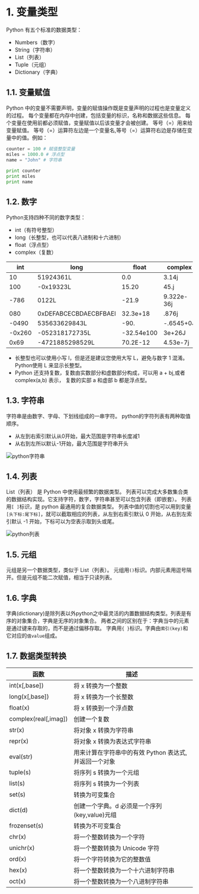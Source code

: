 # 1. 变量类型
Python 有五个标准的数据类型：
- Numbers（数字）
- String（字符串）
- List（列表）
- Tuple（元组）
- Dictionary（字典）

## 1.1. 变量赋值
Python 中的变量不需要声明，变量的赋值操作既是变量声明的过程也是变量定义的过程。
每个变量都在内存中创建，包括变量的标识，名称和数据这些信息。
每个变量在使用前都必须赋值，变量赋值以后该变量才会被创建。
等号（=）用来给变量赋值。
等号（=）运算符左边是一个变量名,等号（=）运算符右边是存储在变量中的值。例如：
```python
counter = 100 # 赋值整型变量
miles = 1000.0 # 浮点型
name = "John" # 字符串
 
print counter
print miles
print name
```

## 1.2. 数字
Python支持四种不同的数字类型：
- int（有符号整型）
- long（长整型，也可以代表八进制和十六进制）
- float（浮点型）
- complex（复数）

| int    | long                  | float      | complex    |
|--------|-----------------------|------------|------------|
| 10     | 51924361L             | 0.0        | 3.14j      |
| 100    | -0x19323L             | 15.20      | 45.j       |
| -786   | 0122L                 | -21.9      | 9.322e-36j |
| 080    | 0xDEFABCECBDAECBFBAEl | 32.3e+18   | .876j      |
| -0490  | 535633629843L         | -90.       | -.6545+0J  |
| -0x260 | -052318172735L        | -32.54e100 | 3e+26J     |
| 0x69   | -4721885298529L       | 70.2E-12   | 4.53e-7j   |

- 长整型也可以使用小写 l，但是还是建议您使用大写 L，避免与数字 1 混淆。Python使用 L 来显示长整型。
- Python 还支持复数，复数由实数部分和虚数部分构成，可以用 a + bj,或者 complex(a,b) 表示， 复数的实部 a 和虚部 b 都是浮点型。

## 1.3. 字符串
字符串是由数字、字母、下划线组成的一串字符。
python的字符列表有两种取值顺序。
- 从左到右索引默认从0开始，最大范围是字符串长度减1
- 从右到左所以默认-1开始，最大范围是字符串开头

![python字符串](https://www.runoob.com/wp-content/uploads/2013/11/python-string-slice.png)

## 1.4. 列表
List（列表） 是 Python 中使用最频繁的数据类型。
列表可以完成大多数集合类的数据结构实现。它支持字符，数字，字符串甚至可以包含列表（即嵌套）。
列表用`[ ]`标识，是 python 最通用的复合数据类型。
列表中值的切割也可以用到变量`[头下标:尾下标]`，就可以截取相应的列表，从左到右索引默认 0 开始，从右到左索引默认 -1 开始，下标可以为空表示取到头或尾。

![python列表](https://www.runoob.com/wp-content/uploads/2014/08/list_slicing1_new1.png)

## 1.5. 元组
元组是另一个数据类型，类似于 List（列表）。
元组用`()`标识。内部元素用逗号隔开。但是元组不能二次赋值，相当于只读列表。

## 1.6. 字典
字典(dictionary)是除列表以外python之中最灵活的内置数据结构类型。列表是有序的对象集合，字典是无序的对象集合。
两者之间的区别在于：字典当中的元素是通过键来存取的，而不是通过偏移存取。
字典用`{ }`标识。字典由`索引(key)`和它对应的`值value`组成。

## 1.7. 数据类型转换
| 函数                 | 描述                                                  |
| -------------------- | ----------------------------------------------------- |
| int(x[,base])        | 将 x 转换为一个整数                                   |
| long(x[,base])       | 将 x 转换为一个长整数                                 |
| float(x)             | 将 x 转换到一个浮点数                                 |
| complex(real[,imag]) | 创建一个复数                                          |
| str(x)               | 将对象 x 转换为字符串                                 |
| repr(x)              | 将对象 x 转换为表达式字符串                           |
| eval(str)            | 用来计算在字符串中的有效 Python 表达式,并返回一个对象 |
| tuple(s)             | 将序列 s 转换为一个元组                               |
| list(s)              | 将序列 s 转换为一个列表                               |
| set(s)               | 转换为可变集合                                        |
| dict(d)              | 创建一个字典。d 必须是一个序列 (key,value)元组        |
| frozenset(s)         | 转换为不可变集合                                      |
| chr(x)               | 将一个整数转换为一个字符                              |
| unichr(x)            | 将一个整数转换为 Unicode 字符                         |
| ord(x)               | 将一个字符转换为它的整数值                            |
| hex(x)               | 将一个整数转换为一个十六进制字符串                    |
| oct(x)               | 将一个整数转换为一个八进制字符串                      |
